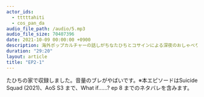 ```yaml
---
actor_ids:
  - tttttahiti
  - cos_pan_da
audio_file_path: /audio/5.mp3
audio_file_size: 70407396
date: 2021-10-09 00:00:00 +0900
description: 海外ポップカルチャーの話しがちなたひちとコサインによる深夜のおしゃべり
duration: "29:20"
layout: article
title: "EP2-1"
---
```

たひちの家で収録しました。音量のブレがやばいです。※本エピソードはSuicide Squad (2021)、AoS S3 まで、What if……? ep 8 までのネタバレを含みます。